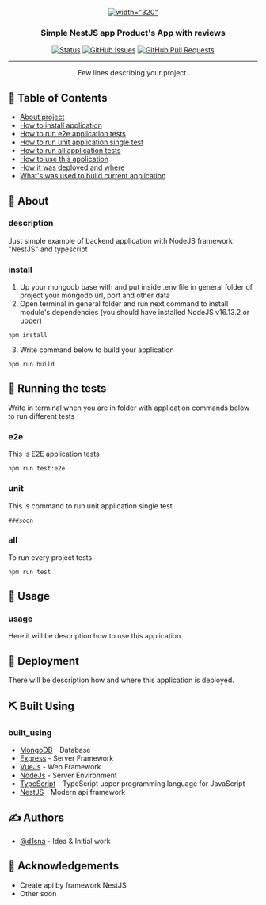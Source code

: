 <p align="center">
   <a href="http://nestjs.com/" target="blank"><img src="https://nestjs.com/img/logo_text.svg" alt=  width="320" alt="Nest Logo" /></a>
</p>

<h3 align="center">Simple NestJS app Product's App with reviews</h3>

<div align="center">

[![Status](https://img.shields.io/badge/status-active-success.svg)](https://github.com/d1sna/nest-simple-api)
[![GitHub Issues](https://img.shields.io/github/issues/kylelobo/The-Documentation-Compendium.svg)](https://github.com/d1sna/nest-simple-api/issues)
[![GitHub Pull Requests](https://img.shields.io/github/issues-pr/kylelobo/The-Documentation-Compendium.svg)](https://github.com/d1sna/nest-simple-api/pulls)

</div>

---

<p align="center"> Few lines describing your project.
    <br> 
</p>

## 📝 Table of Contents

- [About project](#description)
- [How to install application](#install)
- [How to run e2e application tests](#e2e)
- [How to run unit application single test](#unit)
- [How to run all application tests](#all)
- [How to use this application](#usage)
- [How it was deployed and where](#deployment)
- [What's was used to build current application](#built_using)

## 🧐 About <a name = "about"></a>

### description

Just simple example of backend application with NodeJS framework "NestJS" and typescript

### install

1. Up your mongodb base with and put inside .env file in general folder of project your mongodb url, port and other data
2. Open terminal in general folder and run next command to install module's dependencies (you should have installed NodeJS v16.13.2 or upper)

```
npm install
```

3. Write command below to build your application

```
npm run build
```

## 🔧 Running the tests <a name = "tests"></a>

Write in terminal when you are in folder with application commands below to run different tests

### e2e

This is E2E application tests

```
npm run test:e2e
```

### unit

This is command to run unit application single test

```
###soon
```

### all

To run every project tests

```
npm run test
```

## 🎈 Usage <a name="usage"></a>

### usage

Here it will be description how to use this application.

## 🚀 Deployment <a name = "deployment"></a>

There will be description how and where this application is deployed.

## ⛏️ Built Using <a name = "built_using"></a>

### built_using

- [MongoDB](https://www.mongodb.com/) - Database
- [Express](https://expressjs.com/) - Server Framework
- [VueJs](https://vuejs.org/) - Web Framework
- [NodeJs](https://nodejs.org/en/) - Server Environment
- [TypeScript](https://www.typescriptlang.org/) - TypeScript upper programming language for JavaScript
- [NestJS](https://docs.nestjs.com/) - Modern api framework

## ✍️ Authors <a name = "authors"></a>

- [@d1sna](https://github.com/d1sna) - Idea & Initial work

## 🎉 Acknowledgements <a name = "acknowledgement"></a>

- Create api by framework NestJS
- Other soon
